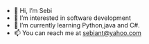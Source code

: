 - 👋 Hi, I’m Sebi
- 👀 I’m interested in software development
- 🌱 I’m currently learning Python,java and C#.
- 📫 You can reach me at sebiant@yahoo.com

<!---
Eusebiudrlink/Eusebiudrlink is a ✨ special ✨ repository because its `README.md` (this file) appears on your GitHub profile.
You can click the Preview link to take a look at your changes.
--->
